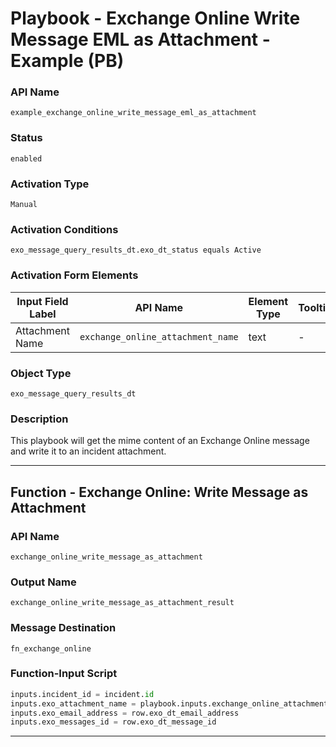 <!--
    DO NOT MANUALLY EDIT THIS FILE
    THIS FILE IS AUTOMATICALLY GENERATED WITH resilient-sdk codegen
    Generated with resilient-sdk v51.0.2.2.1096
-->

# Playbook - Exchange Online Write Message EML as Attachment - Example (PB)

### API Name
`example_exchange_online_write_message_eml_as_attachment`

### Status
`enabled`

### Activation Type
`Manual`

### Activation Conditions
`exo_message_query_results_dt.exo_dt_status equals Active`

### Activation Form Elements
| Input Field Label | API Name | Element Type | Tooltip | Requirement |
| ----------------- | -------- | ------------ | ------- | ----------- |
| Attachment Name | `exchange_online_attachment_name` | text | - | Optional |

### Object Type
`exo_message_query_results_dt`

### Description
This playbook will get the mime content of an Exchange Online message and write it to an incident attachment.


---
## Function - Exchange Online: Write Message as Attachment

### API Name
`exchange_online_write_message_as_attachment`

### Output Name
`exchange_online_write_message_as_attachment_result`

### Message Destination
`fn_exchange_online`

### Function-Input Script
```python
inputs.incident_id = incident.id
inputs.exo_attachment_name = playbook.inputs.exchange_online_attachment_name
inputs.exo_email_address = row.exo_dt_email_address
inputs.exo_messages_id = row.exo_dt_message_id
```

---


